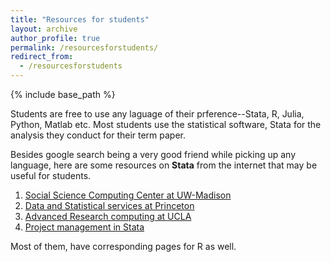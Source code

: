```yaml
---
title: "Resources for students"
layout: archive
author_profile: true
permalink: /resourcesforstudents/
redirect_from: 
  - /resourcesforstudents
---
```


{% include base_path %}

Students are free to use any laguage of their prference--Stata, R, Julia, Python, Matlab etc.
Most students use the statistical software, Stata for the analysis they conduct for their term paper.

Besides google search being a very good friend while picking up any language, here are some resources on **Stata** from the internet that may be useful for students. 
1. [Social Science Computing Center at UW-Madison](https://www.ssc.wisc.edu/statistics/stata/)
2. [Data and Statistical services at Princeton](https://dss.princeton.edu/training/)
3. [Advanced Research computing at UCLA](https://stats.oarc.ucla.edu/stata/)
4. [Project management in Stata](https://sscc.wisc.edu/sscc/pubs/dws/data_wrangling_stata8.htm)

Most of them, have corresponding pages for R as well. 
